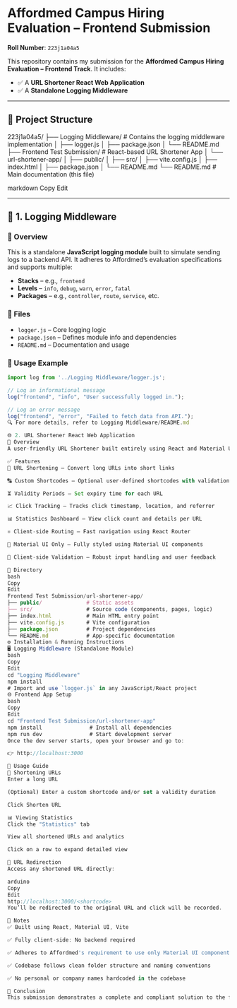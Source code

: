 # Affordmed Campus Hiring Evaluation – Frontend Submission

**Roll Number**: `223j1a04a5`

This repository contains my submission for the **Affordmed Campus Hiring Evaluation – Frontend Track**. It includes:

- ✅ A **URL Shortener React Web Application**
- ✅ A **Standalone Logging Middleware**

---

## 📁 Project Structure

223j1a04a5/
├── Logging Middleware/ # Contains the logging middleware implementation
│ ├── logger.js
│ ├── package.json
│ └── README.md
├── Frontend Test Submission/ # React-based URL Shortener App
│ └── url-shortener-app/
│ ├── public/
│ ├── src/
│ ├── vite.config.js
│ ├── index.html
│ ├── package.json
│ └── README.md
└── README.md # Main documentation (this file)

markdown
Copy
Edit

---

## 🔧 1. Logging Middleware

### 📌 Overview

This is a standalone **JavaScript logging module** built to simulate sending logs to a backend API. It adheres to Affordmed’s evaluation specifications and supports multiple:

- **Stacks** – e.g., `frontend`
- **Levels** – `info`, `debug`, `warn`, `error`, `fatal`
- **Packages** – e.g., `controller`, `route`, `service`, etc.

### 📂 Files

- `logger.js` – Core logging logic
- `package.json` – Defines module info and dependencies
- `README.md` – Documentation and usage

### 🚀 Usage Example

```javascript
import log from '../Logging Middleware/logger.js';

// Log an informational message
log("frontend", "info", "User successfully logged in.");

// Log an error message
log("frontend", "error", "Failed to fetch data from API.");
🔍 For more details, refer to Logging Middleware/README.md

🌐 2. URL Shortener React Web Application
📌 Overview
A user-friendly URL Shortener built entirely using React and Material UI. It allows shortening of URLs, tracking clicks, setting expiry durations, and viewing URL statistics. All data is stored locally using localStorage.

✅ Features
🔗 URL Shortening – Convert long URLs into short links

🔠 Custom Shortcodes – Optional user-defined shortcodes with validation

⏳ Validity Periods – Set expiry time for each URL

📈 Click Tracking – Tracks click timestamp, location, and referrer

📊 Statistics Dashboard – View click count and details per URL

⚛️ Client-side Routing – Fast navigation using React Router

💅 Material UI Only – Fully styled using Material UI components

🧪 Client-side Validation – Robust input handling and user feedback

📂 Directory
bash
Copy
Edit
Frontend Test Submission/url-shortener-app/
├── public/              # Static assets
├── src/                 # Source code (components, pages, logic)
├── index.html           # Main HTML entry point
├── vite.config.js       # Vite configuration
├── package.json         # Project dependencies
└── README.md            # App-specific documentation
⚙️ Installation & Running Instructions
🖥️ Logging Middleware (Standalone Module)
bash
Copy
Edit
cd "Logging Middleware"
npm install
# Import and use `logger.js` in any JavaScript/React project
🌐 Frontend App Setup
bash
Copy
Edit
cd "Frontend Test Submission/url-shortener-app"
npm install               # Install all dependencies
npm run dev               # Start development server
Once the dev server starts, open your browser and go to:

👉 http://localhost:3000

🧪 Usage Guide
🔗 Shortening URLs
Enter a long URL

(Optional) Enter a custom shortcode and/or set a validity duration

Click Shorten URL

📊 Viewing Statistics
Click the "Statistics" tab

View all shortened URLs and analytics

Click on a row to expand detailed view

🔁 URL Redirection
Access any shortened URL directly:

arduino
Copy
Edit
http://localhost:3000/<shortcode>
You’ll be redirected to the original URL and click will be recorded.

📝 Notes
✅ Built using React, Material UI, Vite

✅ Fully client-side: No backend required

✅ Adheres to Affordmed's requirement to use only Material UI components

✅ Codebase follows clean folder structure and naming conventions

✅ No personal or company names hardcoded in the codebase

🧠 Conclusion
This submission demonstrates a complete and compliant solution to the frontend challenge. The logging middleware showcases integration capabilities and adherence to specifications, while the React application demonstrates strong grasp of UI/UX principles, data handling, and frontend architecture.
